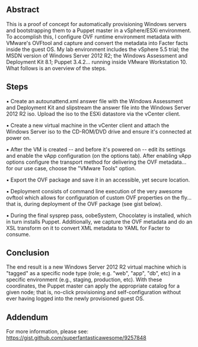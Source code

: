 Abstract
---------
This is a proof of concept for automatically provisioning Windows servers and bootstrapping them to a Puppet master in a vSphere/ESXi environment. To accomplish this, I configure OVF runtime environment metadata with VMware's OVFtool and capture and convert the metadata into Facter facts inside the guest OS. My lab environment includes the vSphere 5.5 trial; the MSDN version of Windows Server 2012 R2; the Windows Assessment and Deployment Kit 8.1;  Puppet 3.4.2... running inside VMware Workstation 10.  What follows is an overview of the steps.

Steps
---------

▪ Create an autounattend.xml answer file with the Windows Assessment and Deployment Kit and slipstream the answer file into the Windows Server 2012 R2 iso. Upload the iso to the ESXi datastore via the vCenter client.

▪ Create a new virtual machine in the vCenter client and attach the Windows Server iso to the CD-ROM/DVD drive and ensure it's connected at power on.

▪ After the VM is created -- and before it's powered on -- edit its settings and enable the vApp configuration (on the options tab). After enabling vApp options configure the transport method for delivering the OVF metadata... for our use case, choose the "VMware Tools" option.  

▪ Export the OVF package and save it in an accessible, yet secure location.

▪ Deployment consists of command line execution of the very awesome ovftool which allows for configuration of custom OVF  properties on the fly... that is, during deployment of the OVF package (see gist below).

▪ During the final sysprep pass, oobeSystem, Chocolatey is installed, which in turn installs Puppet. Additionally, we capture the OVF metadata and do an XSL transform on it to convert XML metadata to YAML for Facter to consume.


Conclusion
---------

The end result is a new Windows Server 2012 R2 virtual machine which is "tagged" as a specific node type (role; e.g. "web", "app", "db", etc) in a specific environment (e.g., staging, production, etc). With these coordinates, the Puppet master can apply the appropriate catalog for a given node; that is, no-click provisioning and self-configuration without ever having logged into the newly provisioned guest OS.

Addendum
---------
For more information, please see: https://gist.github.com/superfantasticawesome/9257848
